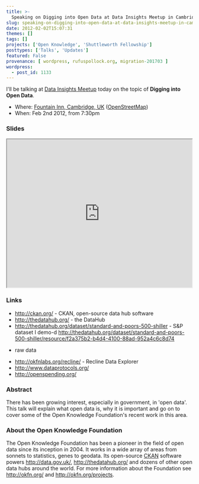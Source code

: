```yaml
---
title: >-
  Speaking on Digging into Open Data at Data Insights Meetup in Cambridge Today
slug: speaking-on-digging-into-open-data-at-data-insights-meetup-in-cambridge-today
date: 2012-02-02T15:07:31
themes: []
tags: []
projects: ['Open Knowledge', 'Shuttleworth Fellowship']
posttypes: ['Talks', 'Updates']
featured: False
provenance: [ wordpress, rufuspollock.org, migration-201703 ]
wordpress:
  - post_id: 1133
---
```


I'll be talking at [Data Insights Meetup](http://www.meetup.com/Data-Insights-Cambridge/) today on the topic of **Digging into Open Data**.

* Where: [Fountain Inn, Cambridge, UK](http://maps.google.co.uk/maps?q=fountain+inn+cambridge+12+regent+street&hnear=The+Fountain+Inn,+12+Regent+St,+Cambridge+CB2+1DB,+United+Kingdom&gl=uk&t=h&z=16) ([OpenStreetMap](http://www.openstreetmap.org/?lat=52.2017700970173&lon=0.125173330307007&zoom=18))
* When: Feb 2nd 2012, from 7:30pm

###  Slides

<iframe src="http://assets.okfn.org/files/talks/data-insights_digging-into-data_20120202/" width="500" height="400"></iframe>

### Links

* http://ckan.org/ - CKAN, open-source data hub software
* http://thedatahub.org/ - the DataHub
* http://thedatahub.org/dataset/standard-and-poors-500-shiller - S&P
dataset I demo-d
http://thedatahub.org/dataset/standard-and-poors-500-shiller/resource/f2a375b2-b4d4-4100-88ad-952a4c6c8d74
- raw data
* http://okfnlabs.org/recline/ - Recline Data Explorer
* http://www.dataprotocols.org/
* http://openspending.org/

### Abstract

There has been growing interest, especially in government, in 'open
data'. This talk will explain what open data is, why it is important
and go on to cover some of the Open Knowledge Foundation's recent work
in this area.

### About the Open Knowledge Foundation

The Open Knowledge Foundation has been a pioneer in the field of open
data since its inception in 2004. It works in a wide array of areas
from sonnets to statistics, genes to geodata. Its open-source [CKAN](http://ckan.org/) software powers http://data.gov.uk/,
http://thedatahub.org/ and dozens of other open data hubs around the
world. For more information about the Foundation see http://okfn.org/
and http://okfn.org/projects.

